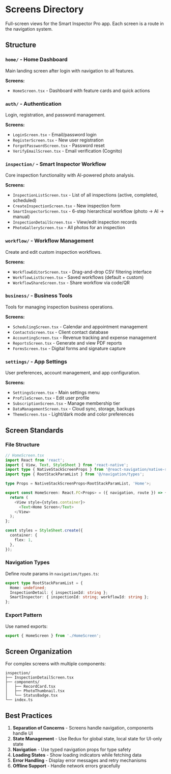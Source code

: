 # Screens Directory

Full-screen views for the Smart Inspector Pro app. Each screen is a route in the navigation system.

## Structure

### `home/` - Home Dashboard

Main landing screen after login with navigation to all features.

**Screens:**

- `HomeScreen.tsx` - Dashboard with feature cards and quick actions

### `auth/` - Authentication

Login, registration, and password management.

**Screens:**

- `LoginScreen.tsx` - Email/password login
- `RegisterScreen.tsx` - New user registration
- `ForgotPasswordScreen.tsx` - Password reset
- `VerifyEmailScreen.tsx` - Email verification (Cognito)

### `inspection/` - Smart Inspector Workflow

Core inspection functionality with AI-powered photo analysis.

**Screens:**

- `InspectionListScreen.tsx` - List of all inspections (active, completed, scheduled)
- `CreateInspectionScreen.tsx` - New inspection form
- `SmartInspectorScreen.tsx` - 6-step hierarchical workflow (photo → AI → manual)
- `InspectionDetailScreen.tsx` - View/edit inspection records
- `PhotoGalleryScreen.tsx` - All photos for an inspection

### `workflow/` - Workflow Management

Create and edit custom inspection workflows.

**Screens:**

- `WorkflowEditorScreen.tsx` - Drag-and-drop CSV filtering interface
- `WorkflowListScreen.tsx` - Saved workflows (default + custom)
- `WorkflowShareScreen.tsx` - Share workflow via code/QR

### `business/` - Business Tools

Tools for managing inspection business operations.

**Screens:**

- `SchedulingScreen.tsx` - Calendar and appointment management
- `ContactsScreen.tsx` - Client contact database
- `AccountingScreen.tsx` - Revenue tracking and expense management
- `ReportsScreen.tsx` - Generate and view PDF reports
- `FormsScreen.tsx` - Digital forms and signature capture

### `settings/` - App Settings

User preferences, account management, and app configuration.

**Screens:**

- `SettingsScreen.tsx` - Main settings menu
- `ProfileScreen.tsx` - Edit user profile
- `SubscriptionScreen.tsx` - Manage membership tier
- `DataManagementScreen.tsx` - Cloud sync, storage, backups
- `ThemeScreen.tsx` - Light/dark mode and color preferences

## Screen Standards

### File Structure

```typescript
// HomeScreen.tsx
import React from 'react';
import { View, Text, StyleSheet } from 'react-native';
import type { NativeStackScreenProps } from '@react-navigation/native-stack';
import type { RootStackParamList } from '@/navigation/types';

type Props = NativeStackScreenProps<RootStackParamList, 'Home'>;

export const HomeScreen: React.FC<Props> = ({ navigation, route }) => {
  return (
    <View style={styles.container}>
      <Text>Home Screen</Text>
    </View>
  );
};

const styles = StyleSheet.create({
  container: {
    flex: 1,
  },
});
```

### Navigation Types

Define route params in `navigation/types.ts`:

```typescript
export type RootStackParamList = {
  Home: undefined;
  InspectionDetail: { inspectionId: string };
  SmartInspector: { inspectionId: string; workflowId: string };
};
```

### Export Pattern

Use named exports:

```typescript
export { HomeScreen } from './HomeScreen';
```

## Screen Organization

For complex screens with multiple components:

```
inspection/
├── InspectionDetailScreen.tsx
├── components/
│   ├── RecordCard.tsx
│   ├── PhotoThumbnail.tsx
│   └── StatusBadge.tsx
└── index.ts
```

## Best Practices

1. **Separation of Concerns** - Screens handle navigation, components handle UI
2. **State Management** - Use Redux for global state, local state for UI-only state
3. **Navigation** - Use typed navigation props for type safety
4. **Loading States** - Show loading indicators while fetching data
5. **Error Handling** - Display error messages and retry mechanisms
6. **Offline Support** - Handle network errors gracefully

